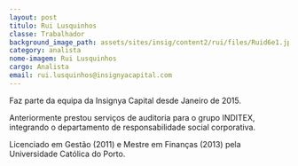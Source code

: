 ```yaml
---
layout: post
titulo: Rui Lusquinhos
classe: Trabalhador
background_image_path: assets/sites/insig/content2/rui/files/Ruid6e1.jpg
category: analista
nome-imagem: Rui Lusquinhos
cargo: Analista
email: rui.lusquinhos@insignyacapital.com
---
```


Faz parte da equipa da Insignya Capital desde Janeiro de 2015.

Anteriormente prestou serviços de auditoria para o grupo INDITEX, integrando o departamento de responsabilidade social corporativa.

Licenciado em Gestão (2011) e Mestre em Finanças (2013) pela Universidade Católica do Porto.